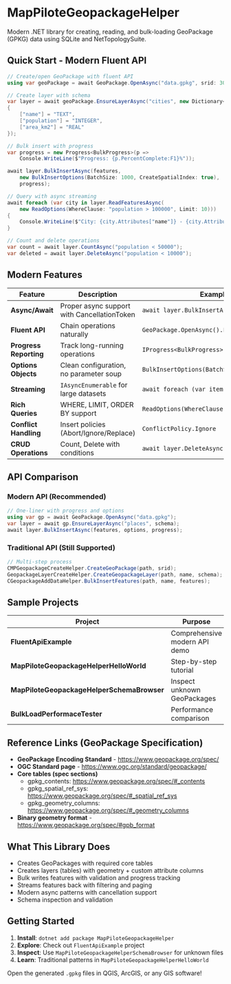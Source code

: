# MapPiloteGeopackageHelper

Modern .NET library for creating, reading, and bulk-loading GeoPackage (GPKG) data using SQLite and NetTopologySuite.

## Quick Start - Modern Fluent API

```csharp
// Create/open GeoPackage with fluent API
using var geoPackage = await GeoPackage.OpenAsync("data.gpkg", srid: 3006);

// Create layer with schema
var layer = await geoPackage.EnsureLayerAsync("cities", new Dictionary<string, string>
{
    ["name"] = "TEXT",
    ["population"] = "INTEGER",
    ["area_km2"] = "REAL"
});

// Bulk insert with progress
var progress = new Progress<BulkProgress>(p => 
    Console.WriteLine($"Progress: {p.PercentComplete:F1}%"));

await layer.BulkInsertAsync(features, 
    new BulkInsertOptions(BatchSize: 1000, CreateSpatialIndex: true),
    progress);

// Query with async streaming
await foreach (var city in layer.ReadFeaturesAsync(
    new ReadOptions(WhereClause: "population > 100000", Limit: 10)))
{
    Console.WriteLine($"City: {city.Attributes["name"]} - {city.Attributes["population"]} people");
}

// Count and delete operations
var count = await layer.CountAsync("population < 50000");
var deleted = await layer.DeleteAsync("population < 10000");
```

## Modern Features

| Feature | Description | Example |
|---------|-------------|---------|
| **Async/Await** | Proper async support with CancellationToken | `await layer.BulkInsertAsync(...)` |
| **Fluent API** | Chain operations naturally | `GeoPackage.OpenAsync().EnsureLayerAsync()` |
| **Progress Reporting** | Track long-running operations | `IProgress<BulkProgress>` |
| **Options Objects** | Clean configuration, no parameter soup | `BulkInsertOptions(BatchSize: 1000)` |
| **Streaming** | `IAsyncEnumerable` for large datasets | `await foreach (var item in ...)` |
| **Rich Queries** | WHERE, LIMIT, ORDER BY support | `ReadOptions(WhereClause: "pop > 1000")` |
| **Conflict Handling** | Insert policies (Abort/Ignore/Replace) | `ConflictPolicy.Ignore` |
| **CRUD Operations** | Count, Delete with conditions | `await layer.DeleteAsync("status = 'old'")` |

## API Comparison

### Modern API (Recommended)
```csharp
// One-liner with progress and options
using var gp = await GeoPackage.OpenAsync("data.gpkg");
var layer = await gp.EnsureLayerAsync("places", schema);
await layer.BulkInsertAsync(features, options, progress);
```

### Traditional API (Still Supported)
```csharp
// Multi-step process
CMPGeopackageCreateHelper.CreateGeoPackage(path, srid);
GeopackageLayerCreateHelper.CreateGeopackageLayer(path, name, schema);
CGeopackageAddDataHelper.BulkInsertFeatures(path, name, features);
```

## Sample Projects

| Project | Purpose | API Style |
|---------|---------|-----------|
| **FluentApiExample** | Comprehensive modern API demo | ?? Modern |
| **MapPiloteGeopackageHelperHelloWorld** | Step-by-step tutorial | ?? Traditional |
| **MapPiloteGeopackageHelperSchemaBrowser** | Inspect unknown GeoPackages | ?? Analysis |
| **BulkLoadPerformaceTester** | Performance comparison | ? Benchmarks |

## Reference Links (GeoPackage Specification)

- **GeoPackage Encoding Standard** - https://www.geopackage.org/spec/
- **OGC Standard page** - https://www.ogc.org/standard/geopackage/
- **Core tables (spec sections)**
  - gpkg_contents: https://www.geopackage.org/spec/#_contents
  - gpkg_spatial_ref_sys: https://www.geopackage.org/spec/#_spatial_ref_sys
  - gpkg_geometry_columns: https://www.geopackage.org/spec/#_geometry_columns
- **Binary geometry format** - https://www.geopackage.org/spec/#gpb_format

## What This Library Does

* Creates GeoPackages with required core tables  
* Creates layers (tables) with geometry + custom attribute columns  
* Bulk writes features with validation and progress tracking  
* Streams features back with filtering and paging  
* Modern async patterns with cancellation support  
* Schema inspection and validation  

## Getting Started

1. **Install**: `dotnet add package MapPiloteGeopackageHelper`
2. **Explore**: Check out `FluentApiExample` project 
3. **Inspect**: Use `MapPiloteGeopackageHelperSchemaBrowser` for unknown files
4. **Learn**: Traditional patterns in `MapPiloteGeopackageHelperHelloWorld`

Open the generated `.gpkg` files in QGIS, ArcGIS, or any GIS software!

